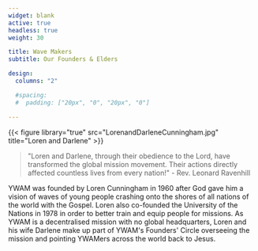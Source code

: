 ```yaml
---
widget: blank
active: true
headless: true
weight: 30

title: Wave Makers
subtitle: Our Founders & Elders

design:
  columns: "2"

  #spacing:
  #  padding: ["20px", "0", "20px", "0"]

---
```


{{< figure library="true" src="LorenandDarleneCunningham.jpg" title="Loren and Darlene" >}}

> "Loren and Darlene, through their obedience to the Lord, have transformed the global mission movement. Their actions directly affected countless lives from every nation!" - Rev. Leonard Ravenhill

YWAM was founded by Loren Cunningham in 1960 after God gave him a vision of waves of young people crashing onto the shores of all nations of the world with the Gospel. Loren also co-founded the University of the Nations in 1978 in order to better train and equip people for missions. As YWAM is a decentralised mission with no global headquarters, Loren and his wife Darlene make up part of YWAM's Founders' Circle overseeing the mission and pointing YWAMers across the world back to Jesus.

